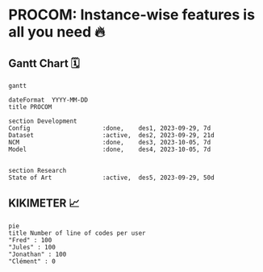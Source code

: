 # PROCOM: Instance-wise features is all you need 🔥


## Gantt Chart 🗓️


```mermaid
gantt

dateFormat  YYYY-MM-DD
title PROCOM

section Development
Config                    :done,    des1, 2023-09-29, 7d
Dataset                   :active,  des2, 2023-09-29, 21d
NCM                       :done,    des3, 2023-10-05, 7d
Model                     :done,    des4, 2023-10-05, 7d


section Research
State of Art              :active,  des5, 2023-09-29, 50d

```

## KIKIMETER 📈
    
```mermaid
pie
title Number of line of codes per user
"Fred" : 100
"Jules" : 100
"Jonathan" : 100
"Clément" : 0
```

